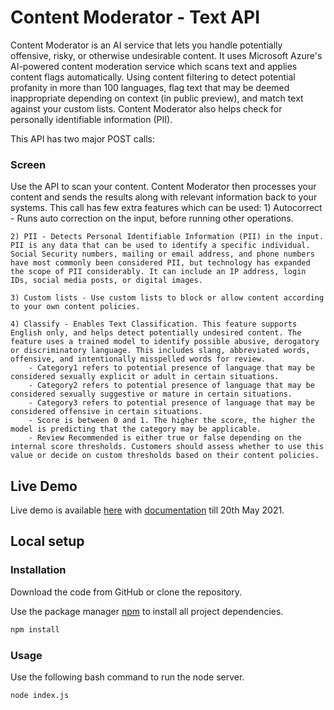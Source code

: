 # Content Moderator - Text API

Content Moderator is an AI service that lets you handle potentially offensive, risky, or otherwise undesirable content. It uses Microsoft Azure's AI-powered content moderation service which scans text and applies content flags automatically. Using content filtering to detect potential profanity in more than 100 languages, flag text that may be deemed inappropriate depending on context (in public preview), and match text against your custom lists. Content Moderator also helps check for personally identifiable information (PII).

This API has two major POST calls:
### Screen
Use the API to scan your content. Content Moderator then processes your content and sends the results along with relevant information back to your systems. This call has few extra features which can be used:
    1) Autocorrect - Runs auto correction on the input, before running other operations.

    2) PII - Detects Personal Identifiable Information (PII) in the input. PII is any data that can be used to identify a specific individual. Social Security numbers, mailing or email address, and phone numbers have most commonly been considered PII, but technology has expanded the scope of PII considerably. It can include an IP address, login IDs, social media posts, or digital images.

    3) Custom lists - Use custom lists to block or allow content according to your own content policies.

    4) Classify - Enables Text Classification. This feature supports English only, and helps detect potentially undesired content. The feature uses a trained model to identify possible abusive, derogatory or discriminatory language. This includes slang, abbreviated words, offensive, and intentionally misspelled words for review.
        - Category1 refers to potential presence of language that may be considered sexually explicit or adult in certain situations.
        - Category2 refers to potential presence of language that may be considered sexually suggestive or mature in certain situations.
        - Category3 refers to potential presence of language that may be considered offensive in certain situations.
        - Score is between 0 and 1. The higher the score, the higher the model is predicting that the category may be applicable.
        - Review Recommended is either true or false depending on the internal score thresholds. Customers should assess whether to use this value or decide on custom thresholds based on their content policies.

## Live Demo

Live demo is available [here](http://159.65.35.152:3000/) with [documentation](http://159.65.35.152:3000/docs) till 20th May 2021.

## Local setup
### Installation

Download the code from GitHub or clone the repository.

Use the package manager [npm](https://www.npmjs.com/get-npm) to install all project dependencies.

```bash
npm install
```

### Usage

Use the following bash command to run the node server.

```bash
node index.js
```
